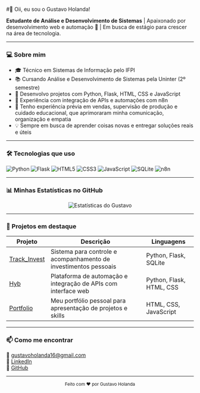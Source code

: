 #👋 Oii, eu sou o Gustavo Holanda!

**Estudante de Análise e Desenvolvimento de Sistemas** | Apaixonado por desenvolvimento web e automação 🤖 | Em busca de estágio para crescer na área de tecnologia.

---

### 💻 Sobre mim

- 🎓 Técnico em Sistemas de Informação pelo IFPI  
- 📚 Cursando Análise e Desenvolvimento de Sistemas pela Uninter (2º semestre)  
- 🚀 Desenvolvo projetos com Python, Flask, HTML, CSS e JavaScript  
- 🔗 Experiência com integração de APIs e automações com n8n  
- 🎯 Tenho experiência prévia em vendas, supervisão de produção e cuidado educacional, que aprimoraram minha comunicação, organização e empatia  
- 💡 Sempre em busca de aprender coisas novas e entregar soluções reais e úteis  

---

### 🛠 Tecnologias que uso

![Python](https://img.shields.io/badge/-Python-3776AB?style=flat&logo=python&logoColor=white) 
![Flask](https://img.shields.io/badge/-Flask-000000?style=flat&logo=flask&logoColor=white) 
![HTML5](https://img.shields.io/badge/-HTML5-E34F26?style=flat&logo=html5&logoColor=white) 
![CSS3](https://img.shields.io/badge/-CSS3-1572B6?style=flat&logo=css3) 
![JavaScript](https://img.shields.io/badge/-JavaScript-F7DF1E?style=flat&logo=javascript&logoColor=black) 
![SQLite](https://img.shields.io/badge/-SQLite-003B57?style=flat&logo=sqlite&logoColor=white)
![n8n](https://img.shields.io/badge/-n8n-ff3a00?style=flat&logo=n8n&logoColor=white)

---

### 📊 Minhas Estatísticas no GitHub

<!-- GitHub Stats -->
<p align="center">
  <img src="https://github-readme-stats.vercel.app/api?username=GustavoHolanda16&show_icons=true&theme=dark&hide_rank=true" alt="Estatísticas do Gustavo" />
</p>

---

### 📌 Projetos em destaque

| Projeto | Descrição | Linguagens |
| ------ | --------- | ---------- |
| [Track_Invest](https://github.com/GustavoHolanda16/track_invest) | Sistema para controle e acompanhamento de investimentos pessoais | Python, Flask, SQLite |
| [Hyb](https://github.com/GustavoHolanda16/hyb) | Plataforma de automação e integração de APIs com interface web | Python, Flask, HTML, CSS |
| [Portfolio](https://github.com/GustavoHolanda16/portfolio) | Meu portfólio pessoal para apresentação de projetos e skills | HTML, CSS, JavaScript |

---

### 📫 Como me encontrar

📧 gustavoholanda16@gmail.com  
🔗 [LinkedIn](https://www.linkedin.com/in/gustavo-holanda/)  
🐙 [GitHub](https://github.com/GustavoHolanda16)  

---

<div align="center">  
  <sub>Feito com ❤️ por Gustavo Holanda</sub>  
</div>
